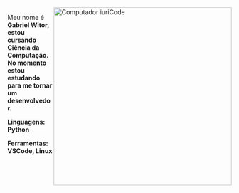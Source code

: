 <img src="https://raw.githubusercontent.com/MicaelliMedeiros/micaellimedeiros/master/image/computer-illustration.png" min-width="400px" max-width="400px" width="400px" align="right" alt="Computador iuriCode">

<p align="left"> 
  Meu nome é <strong>Gabriel Witor<strong>, estou cursando <strong>Ciência da Computação</strong>.<br>
  No momento estou estudando para me tornar um desenvolvedor.
</p>

<p align="left">
  Linguagens: <strong>Python</strong>
</p>

<p align="left">
 Ferramentas: <strong>VSCode, Linux</strong>
</p>

